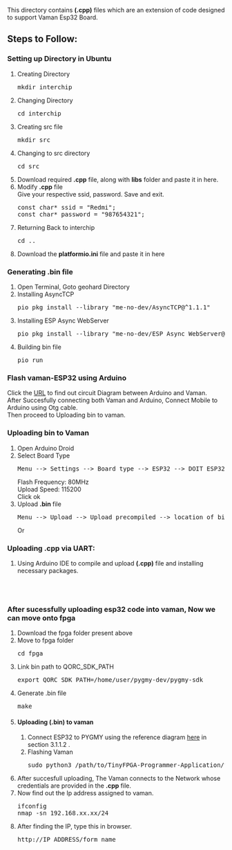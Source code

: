 
This directory contains **(.cpp)** files which are an extension of code designed to support Vaman Esp32 Board.
<h2>Steps to Follow:</h2>
<h3>Setting up Directory in Ubuntu</h3>
<ol>
  <li>Creating Directory</li>
  <pre>mkdir interchip</pre>
  <li>Changing Directory</li>
  <pre>cd interchip</pre>
  <li>Creating src file</li>
  <pre>mkdir src</pre>
  <li>Changing to src directory</li>
  <pre>cd src</pre>
  <li>Download required <b>.cpp</b> file, along with <b>libs</b> folder and paste it in here.</li>
  <li>Modify <b>.cpp</b> file</li>
  Give your respective ssid, password. Save and exit.
  <pre>
const char* ssid = "Redmi";
const char* password = "987654321";</pre>
  <li>Returning Back to interchip</li>
  <pre>cd ..</pre>
  <li>Download the <b>platformio.ini</b> file and paste it in here</li>
</ol>
<h3>Generating .bin file</h3>
<ol>
  <li>Open Terminal, Goto geohard Directory</li>
  <li>Installing AsyncTCP</li>
  <pre>pio pkg install --library "me-no-dev/AsyncTCP@^1.1.1"</pre>
  <li>Installing ESP Async WebServer</li>
  <pre>pio pkg install --library "me-no-dev/ESP Async WebServer@^1.2.3"</pre>
  <li>Building bin file</li>
  <pre>pio run</pre>
</ol>
<h3>Flash vaman-ESP32 using Arduino</h3>
Click the <a href="https://github.com/gadepall/digital-design/blob/main/main.pdf">URL</a> to find out circuit Diagram between Arduino and Vaman.<br>
After Succesfully connecting both Vaman and Arduino, Connect Mobile to Arduino using Otg cable.<br>Then proceed to Uploading bin to vaman.

<h3>Uploading bin to Vaman</h3>
<ol>
  <li>Open Arduino Droid</li>
  <li>Select Board Type</li>
  <pre>Menu --> Settings --> Board type --> ESP32 --> DOIT ESP32 DEVKIT V1</pre>
  Flash Frequency: 80MHz<br>
  Upload Speed: 115200<br>
  Click ok
  <li>Upload <b>.bin</b> file</li>
  <pre>Menu --> Upload --> Upload precompiled --> location of bin</pre>
  <p>Or</p>  
</ol>
<h3>Uploading .cpp via UART:</h3>
<ol>
  <li>Using Arduino IDE to compile and upload <b>(.cpp)</b> file and installing necessary packages.</li>
</ol><br><br>

<h3>After sucessfully uploading esp32 code into vaman, Now we can move onto fpga</h3>
<ol>
  <li>Download the fpga folder present above</li>
  <li>Move to fpga folder</li>
  <pre>cd fpga</pre>
  <li>Link bin path to QORC_SDK_PATH</li>
  <pre>export QORC_SDK_PATH=/home/user/pygmy-dev/pygmy-sdk</pre>
  <li>Generate .bin file</li>
  <pre>make</pre>
  <li><h4>Uploading <b>(.bin)</b> to vaman</h4></li>
  <ol>
    <li>Connect ESP32 to PYGMY using the reference diagram <a href="https://github.com/gadepall/embedded-system/blob/main/main.pdf">here</a> in section 3.1.1.2 .
    </li>
    <li>Flashing Vaman</li>
    <pre>sudo python3 /path/to/TinyFPGA-Programmer-Application/tinyfpga-programmer-gui.py --port /dev/ttyACM0  --appfpga /path/to/AL4S3B_FPGA_Top.bin --mode m4-fpga --reset
</pre>
  </ol>
    <li>After succesfull uploading, The Vaman connects to the Network whose credentials are provided in the <b>.cpp</b> file.</li>
  <li>Now find out the Ip address assigned to vaman.</li>
  <pre>ifconfig
nmap -sn 192.168.xx.xx/24</pre>
  <li>After finding the IP, type this in browser.</li>
  <pre>http://IP_ADDRESS/form_name</pre>
  </ol>
